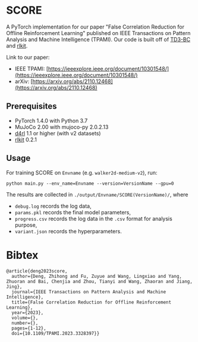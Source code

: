 # SCORE

A PyTorch implementation for our paper "False Correlation Reduction for Offline Reinforcement Learning" published on IEEE Transactions on Pattern Analysis and Machine Intelligence (TPAMI). Our code is built off of [TD3-BC](https://github.com/sfujim/TD3_BC) and [rlkit](https://github.com/rail-berkeley/rlkit).

Link to our paper:
- IEEE TPAMI: [https://ieeexplore.ieee.org/document/10301548/](https://ieeexplore.ieee.org/document/10301548/)
- arXiv: [https://arxiv.org/abs/2110.12468](https://arxiv.org/abs/2110.12468)

## Prerequisites

- PyTorch 1.4.0 with Python 3.7 
- MuJoCo 2.00 with mujoco-py 2.0.2.13
- [d4rl](https://github.com/rail-berkeley/d4rl) 1.1 or higher (with v2 datasets)
- [rlkit](https://github.com/rail-berkeley/rlkit) 0.2.1

## Usage

For training SCORE on `Envname` (e.g. `walker2d-medium-v2`), run:

```
python main.py --env_name=Envname --version=VersionName --gpu=0 
```

The results are collected in `./output/Envname/SCORE(VersionName)/`, where

- `debug.log` records the log data,
- `params.pkl` records the final model parameters,
- `progress.csv` records the log data in the `.csv` format for analysis purpose,
- `variant.json` records the hyperparameters.

# Bibtex

```
@article{deng2023score,
  author={Deng, Zhihong and Fu, Zuyue and Wang, Lingxiao and Yang, Zhuoran and Bai, Chenjia and Zhou, Tianyi and Wang, Zhaoran and Jiang, Jing},
  journal={IEEE Transactions on Pattern Analysis and Machine Intelligence}, 
  title={False Correlation Reduction for Offline Reinforcement Learning}, 
  year={2023},
  volume={},
  number={},
  pages={1-12},
  doi={10.1109/TPAMI.2023.3328397}}
```

